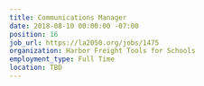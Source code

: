 ```yaml
---
title: Communications Manager
date: 2018-08-10 00:00:00 -07:00
position: 16
job_url: https://la2050.org/jobs/1475
organization: Harbor Freight Tools for Schools
employment_type: Full Time
location: TBD
---
```


